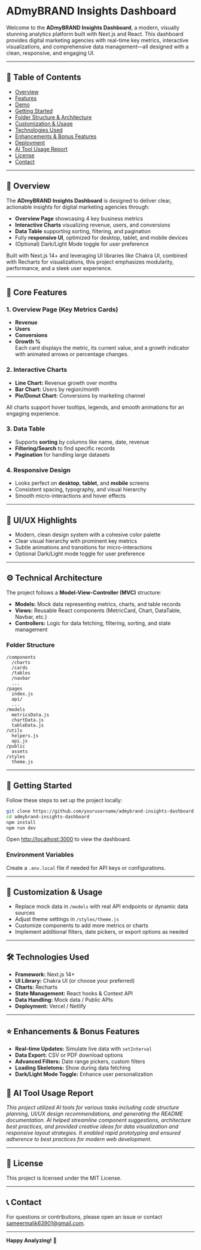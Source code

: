 # ADmyBRAND Insights Dashboard

Welcome to the **ADmyBRAND Insights Dashboard**, a modern, visually stunning analytics platform built with Next.js and React. This dashboard provides digital marketing agencies with real-time key metrics, interactive visualizations, and comprehensive data management—all designed with a clean, responsive, and engaging UI.

---

## 📖 Table of Contents

- [Overview](#overview)
- [Features](#features)
- [Demo](#demo)
- [Getting Started](#getting-started)
- [Folder Structure & Architecture](#folder-structure--architecture)
- [Customization & Usage](#customization--usage)
- [Technologies Used](#technologies-used)
- [Enhancements & Bonus Features](#enhancements--bonus-features)
- [Deployment](#deployment)
- [AI Tool Usage Report](#ai-tool-usage-report)
- [License](#license)
- [Contact](#contact)

---

## 📝 Overview

The **ADmyBRAND Insights Dashboard** is designed to deliver clear, actionable insights for digital marketing agencies through:

- **Overview Page** showcasing 4 key business metrics
- **Interactive Charts** visualizing revenue, users, and conversions
- **Data Table** supporting sorting, filtering, and pagination
- Fully **responsive UI**, optimized for desktop, tablet, and mobile devices
- (Optional) Dark/Light Mode toggle for user preference

Built with Next.js 14+ and leveraging UI libraries like Chakra UI, combined with Recharts for visualizations, this project emphasizes modularity, performance, and a sleek user experience.

---

## 🎯 Core Features

### 1. Overview Page (Key Metrics Cards)
- **Revenue**  
- **Users**  
- **Conversions**  
- **Growth %**  
Each card displays the metric, its current value, and a growth indicator with animated arrows or percentage changes.

### 2. Interactive Charts
- **Line Chart:** Revenue growth over months  
- **Bar Chart:** Users by region/month  
- **Pie/Donut Chart:** Conversions by marketing channel  

All charts support hover tooltips, legends, and smooth animations for an engaging experience.

### 3. Data Table
- Supports **sorting** by columns like name, date, revenue  
- **Filtering/Search** to find specific records  
- **Pagination** for handling large datasets

### 4. Responsive Design
- Looks perfect on **desktop**, **tablet**, and **mobile** screens
- Consistent spacing, typography, and visual hierarchy
- Smooth micro-interactions and hover effects

---

## 🎨 UI/UX Highlights
- Modern, clean design system with a cohesive color palette
- Clear visual hierarchy with prominent key metrics
- Subtle animations and transitions for micro-interactions
- Optional Dark/Light mode toggle for user preference

---

## ⚙️ Technical Architecture

The project follows a **Model-View-Controller (MVC)** structure:

- **Models:** Mock data representing metrics, charts, and table records
- **Views:** Reusable React components (MetricCard, Chart, DataTable, Navbar, etc.)
- **Controllers:** Logic for data fetching, filtering, sorting, and state management

### Folder Structure
```
/components
  /charts
  /cards
  /tables
  /navbar
  ...
/pages
  index.js
  api/
  ...
/models
  metricsData.js
  chartData.js
  tableData.js
/utils
  helpers.js
  api.js
/public
  assets
/styles
  theme.js
```

---

## 🚀 Getting Started

Follow these steps to set up the project locally:

```bash
git clone https://github.com/yourusername/admybrand-insights-dashboard.git
cd admybrand-insights-dashboard
npm install
npm run dev
```

Open [http://localhost:3000](http://localhost:3000) to view the dashboard.

### Environment Variables
Create a `.env.local` file if needed for API keys or configurations.

---

## 🔧 Customization & Usage

- Replace mock data in `/models` with real API endpoints or dynamic data sources
- Adjust theme settings in `/styles/theme.js`
- Customize components to add more metrics or charts
- Implement additional filters, date pickers, or export options as needed

---

## 🛠 Technologies Used

- **Framework:** Next.js 14+
- **UI Library:** Chakra UI (or choose your preferred)
- **Charts:** Recharts
- **State Management:** React hooks & Context API
- **Data Handling:** Mock data / Public APIs
- **Deployment:** Vercel / Netlify

---

## ⭐ Enhancements & Bonus Features

- **Real-time Updates:** Simulate live data with `setInterval`
- **Data Export:** CSV or PDF download options
- **Advanced Filters:** Date range pickers, custom filters
- **Loading Skeletons:** Show during data fetching
- **Dark/Light Mode Toggle:** Enhance user personalization

## 🤖 AI Tool Usage Report

*This project utilized AI tools for various tasks including code structure planning, UI/UX design recommendations, and generating the README documentation. AI helped streamline component suggestions, architecture best practices, and provided creative ideas for data visualization and responsive layout strategies. It enabled rapid prototyping and ensured adherence to best practices for modern web development.*  

---

## 📝 License

This project is licensed under the MIT License.

---

## 📞 Contact

For questions or contributions, please open an issue or contact sameermalik63901@gmail.com.

---

**Happy Analyzing!** 🚀
